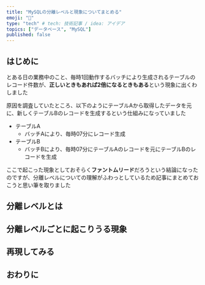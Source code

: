 ```yaml
---
title: "MySQLの分離レベルと現象についてまとめる"
emoji: "🐬"
type: "tech" # tech: 技術記事 / idea: アイデア
topics: ["データベース", "MySQL"]
published: false
---
```


## はじめに

とある日の業務中のこと、毎時1回動作するバッチにより生成されるテーブルのレコード件数が、**正しいときもあれば2倍になるときもある**という現象に出くわしました

原因を調査していたところ、以下のようにテーブルAから取得したデータを元に、新しくテーブルBのレコードを生成するという仕組みになっていました

* テーブルA
    * バッチAにより、毎時07分にレコード生成 
* テーブルB
    * バッチBにより、毎時07分にテーブルAのレコードを元にテーブルBのレコードを生成

ここで起こった現象としておそらく**ファントムリード**だろうという結論になったのですが、分離レベルについての理解がふわっとしているため記事にまとめておこうと思い筆を取りました

## 分離レベルとは

## 分離レベルごとに起こりうる現象

## 再現してみる

## おわりに
